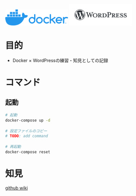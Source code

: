 <img width="200px" src="https://github.com/SoraY677/docker_x_wordpress/blob/main/Doc/image/horizontal-logo-monochromatic-white%20.png?raw=true">

<img width="200px" src="https://github.com/SoraY677/docker_x_wordpress/blob/main/Doc/image/WordPress-logotype-standard.png?raw=true">

# 目的

- Docker × WordPressの練習・知見としての記録

# コマンド

## 起動

```bash
# 起動
docker-compose up -d

# 設定ファイルのコピー
# TODO: add command

# 再起動
docker-compose reset

```

# 知見

[github wiki](https://github.com/SoraY677/docker_x_wordpress/wiki)

